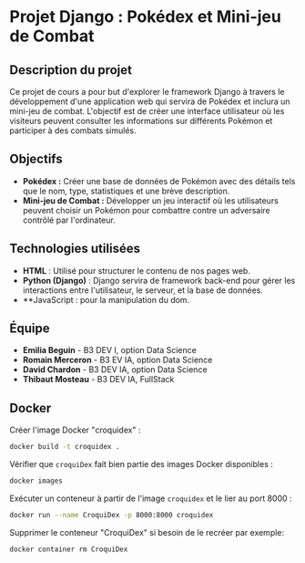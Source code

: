 # Projet Django : Pokédex et Mini-jeu de Combat

## Description du projet

Ce projet de cours a pour but d'explorer le framework Django à travers le développement d'une application web qui servira de Pokédex et inclura un mini-jeu de combat. L'objectif est de créer une interface utilisateur où les visiteurs peuvent consulter les informations sur différents Pokémon et participer à des combats simulés.

## Objectifs

- **Pokédex :** Créer une base de données de Pokémon avec des détails tels que le nom, type, statistiques et une brève description.
- **Mini-jeu de Combat :** Développer un jeu interactif où les utilisateurs peuvent choisir un Pokémon pour combattre contre un adversaire contrôlé par l'ordinateur.

## Technologies utilisées

- **HTML** : Utilisé pour structurer le contenu de nos pages web.
- **Python (Django)** : Django servira de framework back-end pour gérer les interactions entre l'utilisateur, le serveur, et la base de données.
- **JavaScript : pour la manipulation du dom.

## Équipe

- **Emilia Beguin** - B3 DEV I, option Data Science
- **Romain Merceron** - B3 EV IA, option Data Science
- **David Chardon** - B3 DEV IA, option Data Science
- **Thibaut Mosteau** - B3 DEV IA, FullStack

## Docker

Créer l'image Docker "croquidex" :
```bash
docker build -t croquidex .
```

Vérifier que `croquiDex` fait bien partie des images Docker disponibles :
```bash
docker images
```

Exécuter un conteneur à partir de l'image `croquidex` et le lier au port 8000 :
```bash
docker run --name CroquiDex -p 8000:8000 croquidex
```

Supprimer le conteneur "CroquiDex" si besoin de le recréer par exemple:
```bash
docker container rm CroquiDex
```

